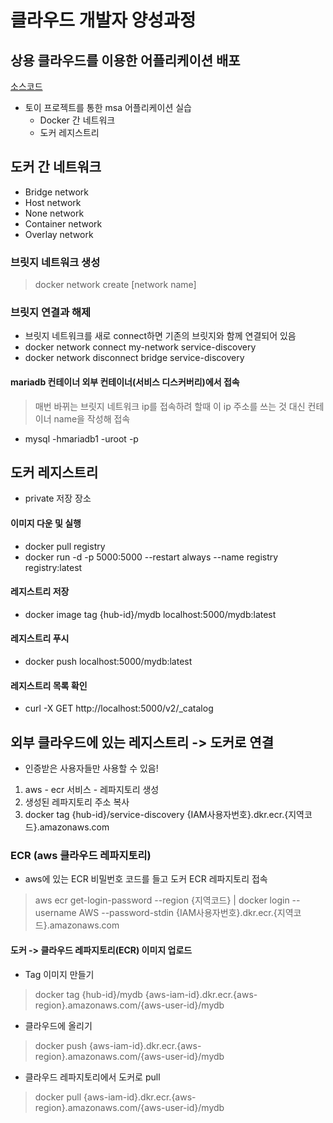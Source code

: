 # 클라우드 개발자 양성과정

## 상용 클라우드를 이용한 어플리케이션 배포
[소스코드](https://github.com/namgonkim/msa-ecommerce-tmax)
* 토이 프로젝트를 통한 msa 어플리케이션 실습
    - Docker 간 네트워크
    - 도커 레지스트리

## 도커 간 네트워크
* Bridge network
* Host network
* None network
* Container network
* Overlay network

### 브릿지 네트워크 생성
> docker network create [network name]

### 브릿지 연결과 해제
* 브릿지 네트워크를 새로 connect하면 기존의 브릿지와 함께 연결되어 있음
* docker network connect my-network service-discovery
* docker network disconnect bridge service-discovery

#### mariadb 컨테이너 외부 컨테이너(서비스 디스커버리)에서 접속
> 매번 바뀌는 브릿지 네트워크 ip를 접속하려 할때 이 ip 주소를 쓰는 것 대신 컨테이너 name을 작성해 접속
* mysql -hmariadb1 -uroot -p

## 도커 레지스트리
* private 저장 장소

#### 이미지 다운 및 실행
* docker pull registry
* docker run -d -p 5000:5000 --restart always --name registry registry:latest

#### 레지스트리 저장
* docker image tag {hub-id}/mydb localhost:5000/mydb:latest

#### 레지스트리 푸시
* docker push localhost:5000/mydb:latest

#### 레지스트리 목록 확인
* curl -X GET http://localhost:5000/v2/_catalog

## 외부 클라우드에 있는 레지스트리 -> 도커로 연결
* 인증받은 사용자들만 사용할 수 있음!
1. aws - ecr 서비스 - 레파지토리 생성
2. 생성된 레파지토리 주소 복사
3. docker tag {hub-id}/service-discovery {IAM사용자번호}.dkr.ecr.{지역코드}.amazonaws.com

### ECR (aws 클라우드 레파지토리)
* aws에 있는 ECR 비밀번호 코드를 들고 도커 ECR 레파지토리 접속
> aws ecr get-login-password --region {지역코드} | docker login --username AWS --password-stdin {IAM사용자번호}.dkr.ecr.{지역코드}.amazonaws.com

#### 도커 -> 클라우드 레파지토리(ECR) 이미지 업로드
* Tag 이미지 만들기
> docker tag {hub-id}/mydb {aws-iam-id}.dkr.ecr.{aws-region}.amazonaws.com/{aws-user-id}/mydb

* 클라우드에 올리기
> docker push {aws-iam-id}.dkr.ecr.{aws-region}.amazonaws.com/{aws-user-id}/mydb

* 클라우드 레파지토리에서 도커로 pull
> docker pull {aws-iam-id}.dkr.ecr.{aws-region}.amazonaws.com/{aws-user-id}/mydb